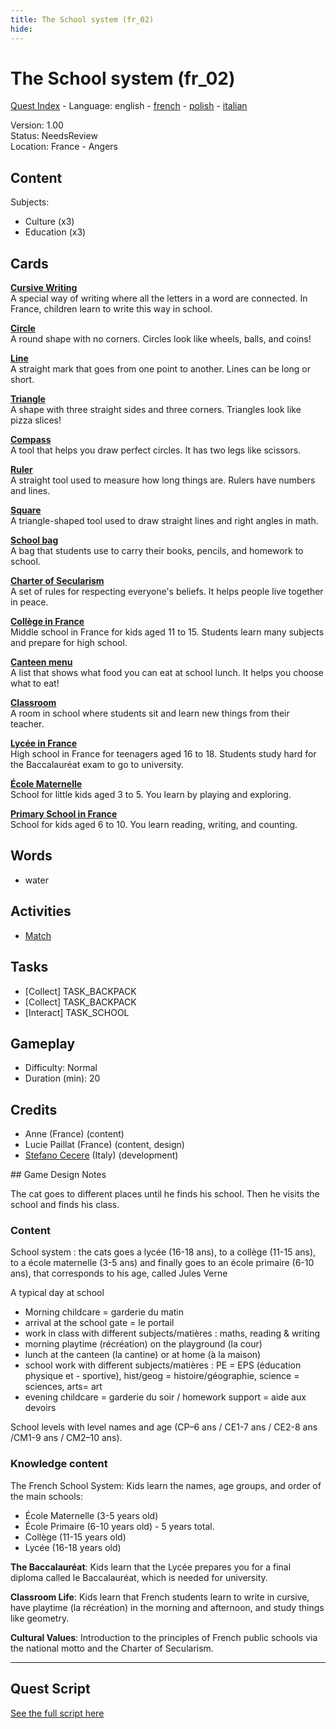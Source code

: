 ```yaml
---
title: The School system (fr_02)
hide:
---
```


# The School system (fr_02)
[Quest Index](./index.md) - Language: english - [french](./fr_02.fr.md) - [polish](./fr_02.pl.md) - [italian](./fr_02.it.md)

Version: 1.00  
Status: NeedsReview  
Location: France - Angers

## Content
Subjects: 

  - Culture (x3)
  - Education (x3)


## Cards
**[Cursive Writing](../cards/index.md#concept_cursive_writing)**  
A special way of writing where all the letters in a word are connected. In France, children learn to write this way in school.  

**[Circle](../cards/index.md#fr_figure_circle)**  
A round shape with no corners. Circles look like wheels, balls, and coins!  

**[Line](../cards/index.md#fr_figure_line)**  
A straight mark that goes from one point to another. Lines can be long or short.  

**[Triangle](../cards/index.md#fr_figure_triangle)**  
A shape with three straight sides and three corners. Triangles look like pizza slices!  

**[Compass](../cards/index.md#math_compass)**  
A tool that helps you draw perfect circles. It has two legs like scissors.  

**[Ruler](../cards/index.md#math_ruler)**  
A straight tool used to measure how long things are. Rulers have numbers and lines.  

**[Square](../cards/index.md#math_setsquare)**  
A triangle-shaped tool used to draw straight lines and right angles in math.  

**[School bag](../cards/index.md#school_bag)**  
A bag that students use to carry their books, pencils, and homework to school.  

**[Charter of Secularism](../cards/index.md#concept_charter_of_secularism)**  
A set of rules for respecting everyone's beliefs. It helps people live together in peace.  

**[Collège in France](../cards/index.md#education_college_fr)**  
Middle school in France for kids aged 11 to 15. Students learn many subjects and prepare for high school.  

**[Canteen menu](../cards/index.md#object_canteen_menu)**  
A list that shows what food you can eat at school lunch. It helps you choose what to eat!  

**[Classroom](../cards/index.md#place_classroom)**  
A room in school where students sit and learn new things from their teacher.  

**[Lycée in France](../cards/index.md#education_lycee_fr)**  
High school in France for teenagers aged 16 to 18. Students study hard for the Baccalauréat exam to go to university.  

**[École Maternelle](../cards/index.md#education_ecole_maternelle_fr)**  
School for little kids aged 3 to 5. You learn by playing and exploring.  

**[Primary School in France](../cards/index.md#education_ecole_primaire_fr)**  
School for kids aged 6 to 10. You learn reading, writing, and counting.  

## Words
- water
## Activities
- [Match](../activities/index.md#Match)

## Tasks
- [Collect] TASK_BACKPACK
- [Collect] TASK_BACKPACK
- [Interact] TASK_SCHOOL
## Gameplay
- Difficulty: Normal
- Duration (min): 20
## Credits
- Anne (France) (content)
- Lucie Paillat (France) (content, design)
- [Stefano Cecere](https://stefanocecere.com) (Italy) (development)

## Game Design Notes

The cat goes to different places until he finds his school. Then he visits the school and finds his class.

### Content
School system : the cats goes a lycée (16-18 ans), to a collège (11-15 ans), to a école maternelle (3-5 ans) and finally goes to an école primaire (6-10 ans), that corresponds to his age, called Jules Verne

A typical day at school

- Morning childcare = garderie du matin
- arrival at the school gate = le portail
- work in class with different subjects/matières : maths, reading & writing
- morning playtime (récréation) on the playground (la cour) 
- lunch at the canteen (la cantine) or at home (à la maison)
- school work with different subjects/matières : PE = EPS (éducation physique et - sportive),  hist/geog = histoire/géographie,  science = sciences, arts= art
- evening childcare = garderie du soir / homework support = aide aux devoirs

School levels with level names and age (CP–6 ans / CE1-7 ans / CE2-8 ans /CM1-9 ans / CM2–10 ans).

### Knowledge content
The French School System: Kids learn the names, age groups, and order of the main schools:

- École Maternelle (3-5 years old)
- École Primaire (6-10 years old) - 5 years total.
- Collège (11-15 years old)
- Lycée (16-18 years old)

**The Baccalauréat**: Kids learn that the Lycée prepares you for a final diploma called le Baccalauréat, which is needed for university.

**Classroom Life**: Kids learn that French students learn to write in cursive, have playtime (la récréation) in the morning and afternoon, and study things like geometry.

**Cultural Values**: Introduction to the principles of French public schools via the national motto and the Charter of Secularism.



---

## Quest Script

[See the full script here](./fr_02-script.md)
